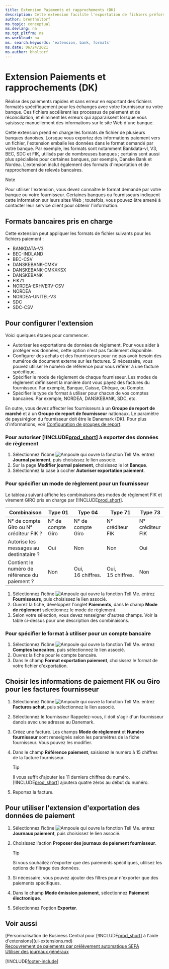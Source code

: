 ```yaml
---
title: Extension Paiements et rapprochements (DK)
description: Cette extension facilite l'exportation de fichiers préformatés pour répondre aux exigences bancaires pour les soumissions électroniques.
author: brentholtorf
ms.topic: conceptual
ms.devlang: na
ms.tgt_pltfrm: na
ms.workload: na
ms. search.keywords: 'extension, bank, formats'
ms.date: 06/24/2021
ms.author: bholtorf
---
```


# <a name="the-payments-and-reconciliations-dk-extension"></a><a name="the-payments-and-reconciliations-dk-extension"></a>Extension Paiements et rapprochements (DK)

Réalise des paiements rapides et sans erreur en exportant des fichiers formatés spécifiquement pour les échanges avec votre fournisseur ou votre banque. Ces fichiers accélèrent les processus de paiement et de réconciliation, et éliminent les erreurs qui apparaissent lorsque vous saisissez manuellement des informations sur le site Web d'une banque.  

Cette extension prend en charge les formats de fichier de plusieurs banques danoises. Lorsque vous exportez des informations paiement vers un fichier, l'extension emballe les données dans le format demandé par votre banque. Par exemple, les formats sont notamment Bankdata-vl, V3, BEC, SDC et FIK, utilisés par de nombreuses banques ; certains sont aussi plus spécialisés pour certaines banques, par exemple, Danske Bank et Nordea. L'extension inclut également des formats d'importation et de rapprochement de relevés bancaires.  

> [!Note]
> Pour utiliser l'extension, vous devez connaître le format demandé par votre banque ou votre fournisseur. Certaines banques ou fournisseurs indiquent cette information sur leurs sites Web ; toutefois, vous pouvez être amené à contacter leur service client pour obtenir l'information.  

## <a name="supported-bank-formats"></a><a name="supported-bank-formats"></a>Formats bancaires pris en charge
Cette extension peut appliquer les formats de fichier suivants pour les fichiers paiement :  

* BANKDATA-V3  
* BEC-INDLAND  
* BEC-CSV  
* DANSKEBANK-CMKV  
* DANSKEBANK-CMKXKSX  
* DANSKEBANK  
* FIK71  
* NORDEA-ERHVERV-CSV  
* NORDEA  
* NORDEA-UNITEL-V3  
* SDC  
* SDC-CSV  

## <a name="to-set-up-the-extension"></a><a name="to-set-up-the-extension"></a>Pour configurer l'extension

Voici quelques étapes pour commencer.  

* Autoriser les exportations de données de règlement. Pour vous aider à protéger vos données, cette option n'est pas facilement disponible.  
* Configurer des achats et des fournisseurs pour ne pas avoir besoin des numéros de document externe sur les factures. Si nécessaire, vous pouvez utiliser le numéro de référence pour vous référer à une facture spécifique.  
* Spécifier le mode de règlement de chaque fournisseur. Les modes de règlement définissent la manière dont vous payez des factures du fournisseur. Par exemple, Banque, Caisse, Chèque, ou Compte.  
* Spécifier le type de format à utiliser pour chacun de vos comptes bancaires. Par exemple, NORDEA, DANSKEBANK, SDC, etc.  

En outre, vous devez affecter les fournisseurs à un **Groupe de report de marché** et à un **Groupe de report de fournisseur** nationaux. Le paramètre de pays/région du fournisseur doit être le Danemark (DK). Pour plus d'informations, voir [Configuration de groupes de report](finance-posting-groups.md).  

### <a name="to-allow--to-export-payment-data"></a><a name="to-allow--to-export-payment-data"></a>Pour autoriser [!INCLUDE[prod_short](includes/prod_short.md)] à exporter des données de règlement

1. Sélectionnez l’icône ![Ampoule qui ouvre la fonction Tell Me.](media/ui-search/search_small.png "Dites-moi ce que vous voulez faire") entrez **Journal paiement**, puis choisissez le lien associé.  
2. Sur la page **Modifier journal paiement**, choisissez le lot **Banque**.  
3. Sélectionnez la case à cocher **Autoriser exportation paiement**.  

### <a name="to-specify-a-payment-method-for-a-vendor"></a><a name="to-specify-a-payment-method-for-a-vendor"></a>Pour spécifier un mode de règlement pour un fournisseur

Le tableau suivant affiche les combinaisons des modes de règlement FIK et virement GIRO pris en charge par [!INCLUDE[prod_short](includes/prod_short.md)].

|Combinaison|Type 01 | Type 04 | Type 71 | Type 73 |
|----|--------|---------|---------|---------|
|N° de compte Giro ou N° créditeur FIK ? | N° de compte Giro | N° de compte Giro | N° créditeur FIK | N° créditeur FIK|
|Autorise les messages au destinataire ? | Oui |Non |Non | Oui |
|Contient le numéro de référence du paiement ? | Non | Oui, 16 chiffres. | Oui, 15 chiffres. | Non|

1. Sélectionnez l’icône ![Ampoule qui ouvre la fonction Tell Me.](media/ui-search/search_small.png "Dites-moi ce que vous voulez faire") entrez **Fournisseurs**, puis choisissez le lien associé.  
2. Ouvrez la fiche, développez l'onglet **Paiements**, dans le champ **Mode de règlement** sélectionnez le mode de règlement.  
3. Selon votre sélection, vous devez renseigner d'autres champs. Voir la table ci-dessus pour une description des combinaisons.  

### <a name="to-specify-the-format-to-use-for-a-bank-account"></a><a name="to-specify-the-format-to-use-for-a-bank-account"></a>Pour spécifier le format à utiliser pour un compte bancaire

1. Sélectionnez l’icône ![Ampoule qui ouvre la fonction Tell Me.](media/ui-search/search_small.png "Dites-moi ce que vous voulez faire") entrez **Comptes bancaires**, puis sélectionnez le lien associé.  
2. Ouvrez la fiche pour le compte bancaire.  
3. Dans le champ **Format exportation paiement**, choisissez le format de votre fichier d'exportation.  

## <a name="choosing-the-fik-or-giro-payment-information-for-vendor-invoices"></a><a name="choosing-the-fik-or-giro-payment-information-for-vendor-invoices"></a>Choisir les informations de paiement FIK ou Giro pour les factures fournisseur

1. Sélectionnez l’icône ![Ampoule qui ouvre la fonction Tell Me.](media/ui-search/search_small.png "Dites-moi ce que vous voulez faire") entrez **Factures achat**, puis sélectionnez le lien associé.
2. Sélectionnez le fournisseur Rappelez-vous, il doit s'agir d'un fournisseur danois avec une adresse au Danemark.
3. Créez une facture. Les champs **Mode de règlement** et **Numéro fournisseur** sont renseignés selon les paramètres de la fiche fournisseur. Vous pouvez les modifier.
4. Dans le champ **Référence paiement**, saisissez le numéro à 15 chiffres de la facture fournisseur.  

    > [!Tip]
    > Il vous suffit d'ajouter les 11 derniers chiffres du numéro. [!INCLUDE[prod_short](includes/prod_short.md)] ajoutera quatre zéros au début du numéro.  

5. Reportez la facture.

## <a name="to-use-the-extension-to-export-payment-data"></a><a name="to-use-the-extension-to-export-payment-data"></a>Pour utiliser l'extension d'exportation des données de paiement

1. Sélectionnez l’icône ![Ampoule qui ouvre la fonction Tell Me.](media/ui-search/search_small.png "Dites-moi ce que vous voulez faire") entrez **Journaux paiement**, puis choisissez le lien associé.  
2. Choisissez l'action **Proposer des journaux de paiement fournisseur**.  

    > [!Tip]
    > Si vous souhaitez n'exporter que des paiements spécifiques, utilisez les options de filtrage des données.  

3. Si nécessaire, vous pouvez ajouter des filtres pour n'exporter que des paiements spécifiques.  
4. Dans le champ **Mode émission paiement**, sélectionnez **Paiement électronique**.  
5. Sélectionnez l'option **Exporter**.  

## <a name="see-also"></a><a name="see-also"></a>Voir aussi

[Personnalisation de Business Central pour [!INCLUDE[prod_short](includes/prod_short.md)] à l'aide d'extensions](ui-extensions.md)  
[Recouvrement de paiements par prélèvement automatique SEPA](finance-collect-payments-with-sepa-direct-debit.md)  
[Utiliser des journaux généraux](ui-work-general-journals.md)  


[!INCLUDE[footer-include](includes/footer-banner.md)]
